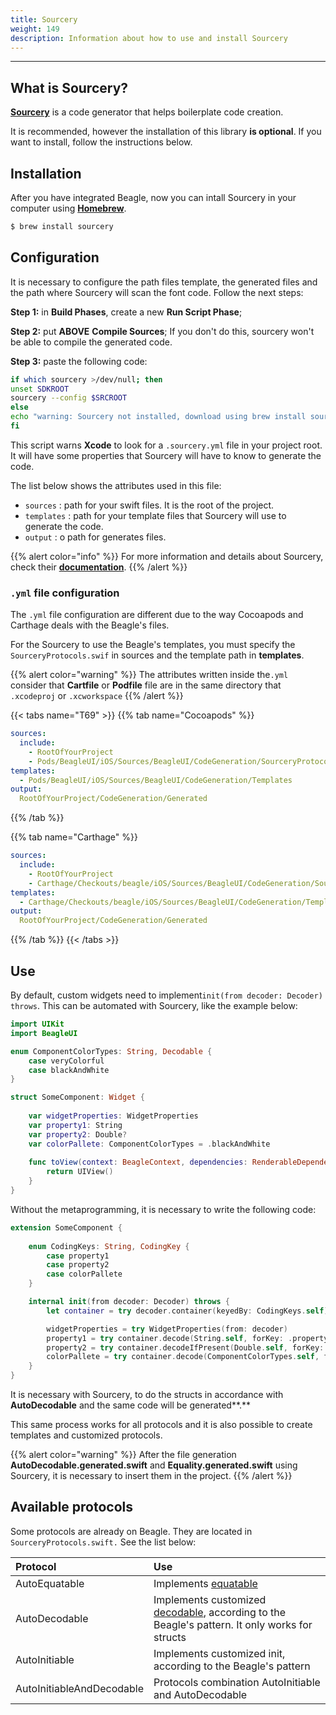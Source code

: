 ```yaml
---
title: Sourcery
weight: 149
description: Information about how to use and install Sourcery
---
```


---

## What is Sourcery?

[**Sourcery**](https://github.com/krzysztofzablocki/Sourcery) is a code generator that helps boilerplate code creation.

It is recommended, however the installation of this library **is optional**. If you want to install, follow the instructions below.

## Installation 

After you have integrated Beagle, now you can intall Sourcery in your computer using [**Homebrew**](https://brew.sh/). 

```bash
$ brew install sourcery
```

## Configuration

It is necessary to configure the path files template, the generated files and the path where Sourcery will scan the font code. Follow the next steps: 

**Step 1:** in **Build Phases**, create a new **Run Script Phase**;

**Step 2:** put **ABOVE** **Compile Sources**; If you don't do this, sourcery won't be able to compile the generated code.

**Step 3:** paste the following code: 

```bash
if which sourcery >/dev/null; then
unset SDKROOT
sourcery --config $SRCROOT
else
echo "warning: Sourcery not installed, download using brew install sourcery"
fi
```

This script warns **Xcode** to look for a `.sourcery.yml` file in your project root. It will have some properties that Sourcery will have to know to generate the code.

The list below shows the attributes used in this file:

* `sources` : path for your swift files. It is the root of the project.
* `templates` : path for your template files that Sourcery will use to generate the code.
* `output` : o path for generates files.

{{% alert color="info" %}}
For more information and details about Sourcery, check  their [**documentation**](https://cdn.rawgit.com/krzysztofzablocki/Sourcery/master/docs/usage.html#configuration-file).
{{% /alert %}}

###  `.yml` file configuration

The `.yml` file configuration are different due to the way Cocoapods and Carthage deals with the Beagle's files.

For the Sourcery to use the Beagle's templates, you must specify the `SourceryProtocols.swif` in sources and the template path in **templates**.

{{% alert color="warning" %}}
The attributes written inside the`.yml` consider that **Cartfile** or **Podfile** file are in the same directory that `.xcodeproj` or `.xcworkspace`
{{% /alert %}}

{{< tabs name="T69" >}}
{{% tab name="Cocoapods" %}}
```yaml
sources:
  include:
    - RootOfYourProject
    - Pods/BeagleUI/iOS/Sources/BeagleUI/CodeGeneration/SourceryProtocols.swift
templates:
  - Pods/BeagleUI/iOS/Sources/BeagleUI/CodeGeneration/Templates
output:
  RootOfYourProject/CodeGeneration/Generated
```
{{% /tab %}}

{{% tab name="Carthage" %}}
```yaml
sources:
  include:
    - RootOfYourProject
    - Carthage/Checkouts/beagle/iOS/Sources/BeagleUI/CodeGeneration/SourceryProtocols.swift
templates:
  - Carthage/Checkouts/beagle/iOS/Sources/BeagleUI/CodeGeneration/Templates
output:
  RootOfYourProject/CodeGeneration/Generated
```
{{% /tab %}}
{{< /tabs >}}

## Use

By default, custom widgets need to implement`init(from decoder: Decoder) throws`.  This can be automated with Sourcery, like the example below: 

```swift
import UIKit
import BeagleUI

enum ComponentColorTypes: String, Decodable {
    case veryColorful
    case blackAndWhite
}

struct SomeComponent: Widget {
    
    var widgetProperties: WidgetProperties
    var property1: String
    var property2: Double?
    var colorPallete: ComponentColorTypes = .blackAndWhite
    
    func toView(context: BeagleContext, dependencies: RenderableDependencies) -> UIView {
        return UIView()
    }
}
```

Without the metaprogramming, it is necessary to write the following code:

```swift
extension SomeComponent {
    
    enum CodingKeys: String, CodingKey {
        case property1
        case property2
        case colorPallete
    }

    internal init(from decoder: Decoder) throws {
        let container = try decoder.container(keyedBy: CodingKeys.self)

        widgetProperties = try WidgetProperties(from: decoder)
        property1 = try container.decode(String.self, forKey: .property1)
        property2 = try container.decodeIfPresent(Double.self, forKey: .property2)
        colorPallete = try container.decode(ComponentColorTypes.self, forKey: .colorPallete)
    }
}
```

It is necessary with Sourcery, to do the structs in accordance with **AutoDecodable** and the same code will be generated**.**

This same process works for all protocols and it is also possible to create templates and customized protocols.

{{% alert color="warning" %}}
After the file generation **AutoDecodable.generated.swift** and **Equality.generated.swift** using Sourcery, it is necessary to insert them in the project. 
{{% /alert %}}

## **Available protocols**

Some protocols are already on Beagle. They are located in  `SourceryProtocols.swift.` See the list below:

| Protocol | Use |
| :--- | :--- |
| AutoEquatable | Implements [equatable](https://developer.apple.com/documentation/swift/equatable) |
| AutoDecodable | Implements customized [decodable](https://developer.apple.com/documentation/swift/decodable), according to the Beagle's pattern. It only works for structs |
| AutoInitiable | Implements customized init, according to the Beagle's pattern |
| AutoInitiableAndDecodable | Protocols combination AutoInitiable and AutoDecodable |
